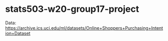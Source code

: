 # stats503-w20-group17-project
Data: https://archive.ics.uci.edu/ml/datasets/Online+Shoppers+Purchasing+Intention+Dataset

